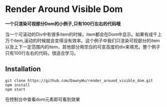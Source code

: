 Render Around Visible Dom
===

**一个只渲染可视部分Dom的小例子,只有100行左右的代码哦**

当一个可滚动的Div中有很多item的时候，item都会在Dom中显示。如果有成千上万个item,滚动的时候就会变得没有效率。这个例子中我们只渲染可视部分的item以及上下一定范围内的item，其他部分用空白的可变高度的div来填充。整个例子只有100行左右的代码，很适合学习。

## Installation

```shell
git clone https://github.com/DawnyWu/render_around_visible_dom.git
npm install
npm start
```

在控制台中查看dom元素即可看到效果